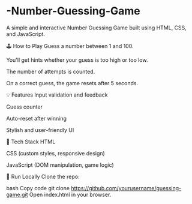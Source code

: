 # -Number-Guessing-Game
A simple and interactive Number Guessing Game built using HTML, CSS, and JavaScript.

🕹️ How to Play
Guess a number between 1 and 100.

You'll get hints whether your guess is too high or too low.

The number of attempts is counted.

On a correct guess, the game resets after 5 seconds.

💡 Features
Input validation and feedback

Guess counter

Auto-reset after winning

Stylish and user-friendly UI

📂 Tech Stack
HTML

CSS (custom styles, responsive design)

JavaScript (DOM manipulation, game logic)

🚀 Run Locally
Clone the repo:

bash
Copy code
git clone https://github.com/yourusername/guessing-game.git
Open index.html in your browser.


